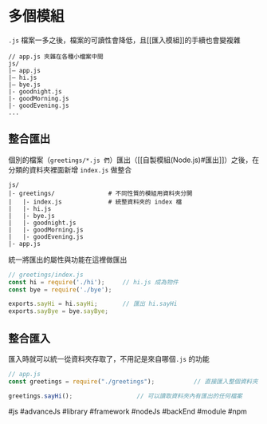 # 多個模組
`.js` 檔案一多之後，檔案的可讀性會降低，且[[匯入模組]]的手續也會變複雜
```
// app.js 夾雜在各種小檔案中間
js/
|– app.js		
|– hi.js
|– bye.js
|- goodnight.js
|- goodMorning.js
|- goodEvening.js
...
```
## 整合匯出
個別的檔案（`greetings/*.js 們`）匯出（[[自製模組(Node.js)#匯出]]）之後，在分類的資料夾裡面新增 `index.js` 做整合
```
js/
|- greetings/				# 不同性質的模組用資料夾分開
|	|- index.js				# 統整資料夾的 index 檔
|	|- hi.js
|	|- bye.js
|	|- goodnight.js
|	|- goodMorning.js
|	|- goodEvening.js
|- app.js
```
統一將匯出的屬性與功能在這裡做匯出
```js
// greetings/index.js
const hi = require('./hi');		// hi.js 成為物件
const bye = require('./bye');

exports.sayHi = hi.sayHi;		// 匯出 hi.sayHi
exports.sayBye = bye.sayBye;
```

## 整合匯入
匯入時就可以統一從資料夾存取了，不用記是來自哪個`.js` 的功能
```js
// app.js
const greetings = require("./greetings");			// 直接匯入整個資料夾

greetings.sayHi();					// 可以讀取資料夾內有匯出的任何檔案
```

#js #advanceJs #library #framework #nodeJs #backEnd #module #npm